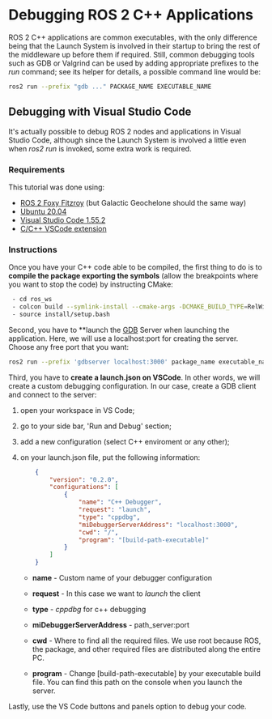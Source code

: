 # Debugging ROS 2 C++ Applications

ROS 2 C++ applications are common executables, with the only difference being that the Launch System is involved in their startup to bring the rest of the middleware up before them if required. Still, common debugging tools such as GDB or Valgrind can be used by adding appropriate prefixes to the *run* command; see its helper for details, a possible command line would be:

```bash
ros2 run --prefix "gdb ..." PACKAGE_NAME EXECUTABLE_NAME
```



## Debugging with Visual Studio Code

It's actually possible to debug ROS 2 nodes and applications in Visual Studio Code, although since the Launch System is involved a little even when *ros2 run* is invoked, some extra work is required.

### Requirements

This tutorial was done using:

- [ROS 2 Foxy Fitzroy](https://index.ros.org/doc/ros2/Installation/Foxy/) (but Galactic Geochelone should the same way)
- [Ubuntu 20.04](https://releases.ubuntu.com/20.04/)
- [Visual Studio Code 1.55.2](https://code.visualstudio.com/)
- [C/C++ VSCode extension](https://marketplace.visualstudio.com/items?itemName=ms-vscode.cpptools)

### Instructions

Once you have your C++ code able to be compiled, the first thing to do is to **compile the package exporting the symbols** (allow the breakpoints where you want to stop the code) by instructing CMake:

```sh
 - cd ros_ws
 - colcon build --symlink-install --cmake-args -DCMAKE_BUILD_TYPE=RelWithDebInfo
 - source install/setup.bash
```

Second, you have to **launch the [GDB](https://en.wikipedia.org/wiki/GNU_Debugger) Server when launching the application. Here, we will use a localhost:port for creating the server. Choose any free port that you want:

```sh
ros2 run --prefix 'gdbserver localhost:3000' package_name executable_name
```

Third, you have to **create a launch.json on VSCode**. In other words, we will create a custom debugging configuration. In our case, create a GDB client and connect to the server:

1. open your workspace in VS Code;

2. go to your side bar, 'Run and Debug' section;

3. add a new configuration (select C++ enviroment or any other);

4. on your launch.json file, put the following information:

   ```json
       {
           "version": "0.2.0",
           "configurations": [
               {
                   "name": "C++ Debugger",
                   "request": "launch",
                   "type": "cppdbg",
                   "miDebuggerServerAddress": "localhost:3000",
                   "cwd": "/",
                   "program": "[build-path-executable]"
               }
           ]
       }
   ```

    - __name__ - Custom name of your debugger configuration

    - __request__ - In this case we want to _launch_ the client

    - __type__ - _cppdbg_ for c++ debugging

    - __miDebuggerServerAddress__ - path_server:port

    - __cwd__ - Where to find all the required files. We use root because ROS, the package, and other required files are distributed along the entire PC.

    - __program__ - Change [build-path-executable] by your executable build file. You can find this path on the console when you launch the server.



Lastly, use the VS Code buttons and panels option to debug your code.
